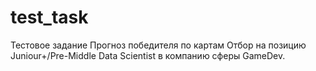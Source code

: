 # test_task
Тестовое задание Прогноз победителя по картам
Отбор на  позицию Juniour+/Pre-Middle Data Scientist в компанию сферы GameDev. 
